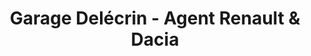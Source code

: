 ---
title: "Garage Delécrin - Agent Renault & Dacia"
url: /la-montagne/garage-delecrin-agent-renault-et-dacia/
shop: réparation de voitures
---